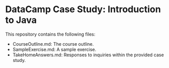 # DataCamp Case Study: Introduction to Java

This repository contains the following files:

- CourseOutline.md: The course outline.
- SampleExercise.md: A sample exercise.
- TakeHomeAnswers.md: Responses to inquiries within the provided case study.